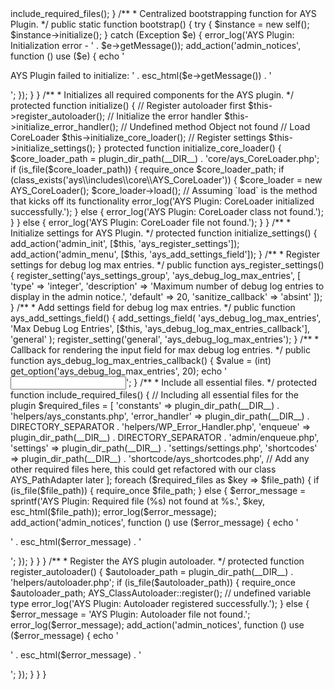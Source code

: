 <?php

namespace ays\includes\core;

use ays\includes\helpers\WP_Error_Handler;
use ays\includes\helpers\AYS_ClassAutoloader;
use Exception; // Added to resolve undefined type for Exception, 67 The exception is getting called here doesn't need to be or needed a rewrite

/**
 * Class AYS_Bootstrapper
 * Responsible for initializing the core components of the AYS Plugin.
 */
class AYS_Bootstrapper
{
    protected $error_handler;

    /**
     * Constructor
     */
    public function __construct()
    {
        // Include all required files
        $this->include_required_files();
    }

    /**
     * Centralized bootstrapping function for AYS Plugin.
     */
    public static function bootstrap()
    {
        try {
            $instance = new self();
            $instance->initialize();
        } catch (Exception $e) {
            error_log('AYS Plugin: Initialization error - ' . $e->getMessage());
            add_action('admin_notices', function () use ($e) {
                echo '<div class="notice notice-error"><p>AYS Plugin failed to initialize: ' . esc_html($e->getMessage()) . '</p></div>';
            });
        }
    }

    /**
     * Initializes all required components for the AYS plugin.
     */
    protected function initialize()
    {
        // Register autoloader first
        $this->register_autoloader();

        // Initialize the error handler
        $this->initialize_error_handler(); // Undefined method Object not found

        // Load CoreLoader
        $this->initialize_core_loader();

        // Register settings
        $this->initialize_settings();
    }

    protected function initialize_core_loader()
    {
        $core_loader_path = plugin_dir_path(__DIR__) . 'core/ays_CoreLoader.php';
        if (is_file($core_loader_path)) {
            require_once $core_loader_path;
            if (class_exists('ays\\includes\\core\\AYS_CoreLoader')) {
                $core_loader = new AYS_CoreLoader();
                $core_loader->load(); // Assuming `load` is the method that kicks off its functionality
                error_log('AYS Plugin: CoreLoader initialized successfully.');
            } else {
                error_log('AYS Plugin: CoreLoader class not found.');
            }
        } else {
            error_log('AYS Plugin: CoreLoader file not found.');
        }
    }


    /**
     * Initialize settings for AYS Plugin.
     */
    protected function initialize_settings()
    {
        add_action('admin_init', [$this, 'ays_register_settings']);
        add_action('admin_menu', [$this, 'ays_add_settings_field']);
    }

    /**
     * Register settings for debug log max entries.
     */
    public function ays_register_settings()
    {
        register_setting('ays_settings_group', 'ays_debug_log_max_entries', [
            'type' => 'integer',
            'description' => 'Maximum number of debug log entries to display in the admin notice.',
            'default' => 20,
            'sanitize_callback' => 'absint'
        ]);
    }

    /**
     * Add settings field for debug log max entries.
     */
    public function ays_add_settings_field()
    {
        add_settings_field(
            'ays_debug_log_max_entries',
            'Max Debug Log Entries',
            [$this, 'ays_debug_log_max_entries_callback'],
            'general'
        );
        register_setting('general', 'ays_debug_log_max_entries');
    }

    /**
     * Callback for rendering the input field for max debug log entries.
     */
    public function ays_debug_log_max_entries_callback()
    {
        $value = (int) get_option('ays_debug_log_max_entries', 20);
        echo '<input type="number" id="ays_debug_log_max_entries" name="ays_debug_log_max_entries" value="' . esc_attr($value) . '" min="1">';
    }

    /**
     * Include all essential files.
     */
    protected function include_required_files()
    {
        // Including all essential files for the plugin
        $required_files = [
            'constants' => plugin_dir_path(__DIR__) . 'helpers/ays_constants.php',
            'error_handler' => plugin_dir_path(__DIR__) . DIRECTORY_SEPARATOR . 'helpers/WP_Error_Handler.php',
            'enqueue' => plugin_dir_path(__DIR__)  . DIRECTORY_SEPARATOR . 'admin/enqueue.php',
            'settings' => plugin_dir_path(__DIR__) . 'settings/settings.php',
            'shortcodes' => plugin_dir_path(__DIR__) . 'shortcode/ays_shortcodes.php',
            // Add any other required files here, this could get refactored with our class AYS_PathAdapter later
        ];

        foreach ($required_files as $key => $file_path) {
            if (is_file($file_path)) {
                require_once $file_path;
            } else {
                $error_message = sprintf('AYS Plugin: Required file (%s) not found at %s.', $key, esc_html($file_path));
                error_log($error_message);
                add_action('admin_notices', function () use ($error_message) {
                    echo '<div class="notice notice-error"><p>' . esc_html($error_message) . '</p></div>';
                });
            }
        }
    }

    /**
     * Register the AYS plugin autoloader.
     */
    protected function register_autoloader()
    {
        $autoloader_path = plugin_dir_path(__DIR__) . 'helpers/autoloader.php';

        if (is_file($autoloader_path)) {
            require_once $autoloader_path;
            AYS_ClassAutoloader::register(); // undefined variable type
            error_log('AYS Plugin: Autoloader registered successfully.');
        } else {
            $error_message = 'AYS Plugin: Autoloader file not found.';
            error_log($error_message);
            add_action('admin_notices', function () use ($error_message) {
                echo '<div class="notice notice-error"><p>' . esc_html($error_message) . '</p></div>';
            });
        }
    }
}
